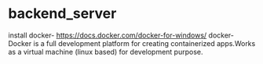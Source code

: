 # backend_server

install docker- https://docs.docker.com/docker-for-windows/
docker-Docker is a full development platform for creating containerized apps.Works as a virtual machine (linux based) for development purpose. 
